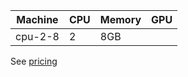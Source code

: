 Machine | CPU | Memory | GPU |
--------|-----|--------|-----|
cpu-2-8 | 2   | 8GB    |     |

See [pricing](https://www.onepanel.io/pricing)